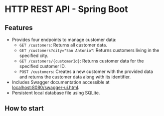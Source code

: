 # HTTP REST API - Spring Boot

## Features

- Provides four endpoints to manage customer data:
    - `GET /customers`: Returns all customer data.
    - `GET /customers?city="San Antonio"`: Returns customers living in the specified city.
    - `GET /customers/{customerId}`: Returns customer data for the specified customer ID.
    - `POST /customers`: Creates a new customer with the provided data and returns the customer data along with its identifier.
- Includes Swagger documentation accessible at [localhost:8080/swagger-ui.html](http://localhost:8080/swagger-ui.html).
- Persistent local database file using SQLite.

## How to start
